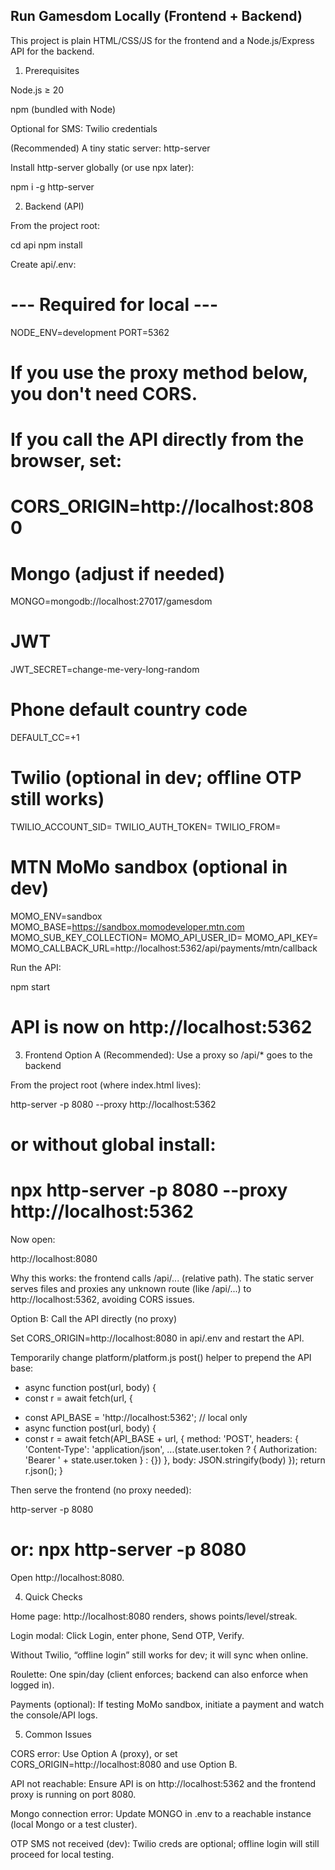 ## Run Gamesdom Locally (Frontend + Backend)

This project is plain HTML/CSS/JS for the frontend and a Node.js/Express API for the backend.

1) Prerequisites

Node.js ≥ 20

npm (bundled with Node)

Optional for SMS: Twilio credentials

(Recommended) A tiny static server: http-server

Install http-server globally (or use npx later):

npm i -g http-server

2) Backend (API)

From the project root:

cd api
npm install


Create api/.env:

# --- Required for local ---
NODE_ENV=development
PORT=5362

# If you use the proxy method below, you don't need CORS.
# If you call the API directly from the browser, set:
# CORS_ORIGIN=http://localhost:8080

# Mongo (adjust if needed)
MONGO=mongodb://localhost:27017/gamesdom

# JWT
JWT_SECRET=change-me-very-long-random

# Phone default country code
DEFAULT_CC=+1

# Twilio (optional in dev; offline OTP still works)
TWILIO_ACCOUNT_SID=
TWILIO_AUTH_TOKEN=
TWILIO_FROM=

# MTN MoMo sandbox (optional in dev)
MOMO_ENV=sandbox
MOMO_BASE=https://sandbox.momodeveloper.mtn.com
MOMO_SUB_KEY_COLLECTION=
MOMO_API_USER_ID=
MOMO_API_KEY=
MOMO_CALLBACK_URL=http://localhost:5362/api/payments/mtn/callback


Run the API:

npm start
# API is now on http://localhost:5362

3) Frontend
Option A (Recommended): Use a proxy so /api/* goes to the backend

From the project root (where index.html lives):

http-server -p 8080 --proxy http://localhost:5362
# or without global install:
# npx http-server -p 8080 --proxy http://localhost:5362


Now open:

http://localhost:8080


Why this works: the frontend calls /api/... (relative path). The static server serves files and proxies any unknown route (like /api/...) to http://localhost:5362, avoiding CORS issues.

Option B: Call the API directly (no proxy)

Set CORS_ORIGIN=http://localhost:8080 in api/.env and restart the API.

Temporarily change platform/platform.js post() helper to prepend the API base:

- async function post(url, body) {
-   const r = await fetch(url, {
+ const API_BASE = 'http://localhost:5362'; // local only
+ async function post(url, body) {
+   const r = await fetch(API_BASE + url, {
      method: 'POST',
      headers: { 'Content-Type': 'application/json', ...(state.user.token ? { Authorization: 'Bearer ' + state.user.token } : {}) },
      body: JSON.stringify(body)
    });
    return r.json();
  }


Then serve the frontend (no proxy needed):

http-server -p 8080
# or: npx http-server -p 8080


Open http://localhost:8080.

4) Quick Checks

Home page: http://localhost:8080 renders, shows points/level/streak.

Login modal: Click Login, enter phone, Send OTP, Verify.

Without Twilio, “offline login” still works for dev; it will sync when online.

Roulette: One spin/day (client enforces; backend can also enforce when logged in).

Payments (optional): If testing MoMo sandbox, initiate a payment and watch the console/API logs.

5) Common Issues

CORS error:
Use Option A (proxy), or set CORS_ORIGIN=http://localhost:8080 and use Option B.

API not reachable:
Ensure API is on http://localhost:5362 and the frontend proxy is running on port 8080.

Mongo connection error:
Update MONGO in .env to a reachable instance (local Mongo or a test cluster).

OTP SMS not received (dev):
Twilio creds are optional; offline login will still proceed for local testing.